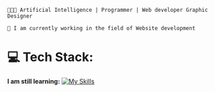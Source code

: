 ```
👨🏻‍💻 Artificial Intelligence | Programmer | Web developer Graphic Designer

🧠 I am currently working in the field of Website development
```

# 💻 Tech Stack:

**I am still learning:**
[![My Skills](https://skillicons.dev/icons?i=html,css,js,bootstrap,react,python,flask,django,fastapi,qt,postgres,sqlite,ubuntu,github,docker,postman,vscode,visualstudio,xd,tensorflow,laravel,php,dotnet,cs,opencv)](https://skillicons.dev)
